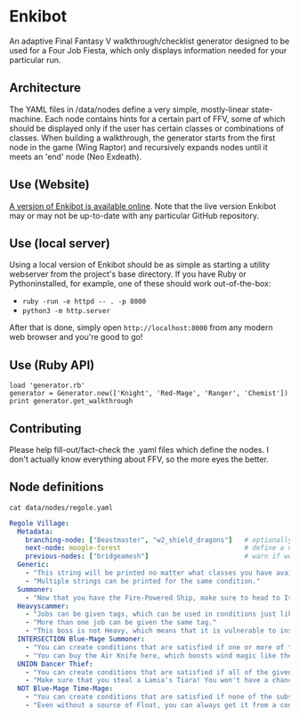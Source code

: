 # Enkibot
An adaptive Final Fantasy V walkthrough/checklist generator designed to be used for a Four Job Fiesta, which only displays information needed for your particular run.

## Architecture
The YAML files in /data/nodes define a very simple, mostly-linear state-machine. Each node contains hints for a certain part of FFV, some of which should be displayed only if the user has certain classes or combinations of classes. When building a walkthrough, the generator starts from the first node in the game (Wing Raptor) and recursively expands nodes until it meets an 'end' node (Neo Exdeath).

## Use (Website)

[A version of Enkibot is available online](http://tukkek.github.io/Enkibot). Note that the live version Enkibot may or may not be up-to-date with any particular GitHub repository.

## Use (local server)
Using a local version of Enkibot should be as simple as starting a utility webserver from the project's base directory. If you have Ruby or Pythoninstalled, for example, one of these should work out-of-the-box:

* `ruby -run -e httpd -- . -p 8000`
* `python3 -m http.server`

After that is done, simply open `http://localhost:8000` from any modern web browser and you're good to go!

## Use (Ruby API)
```
load 'generator.rb'
generator = Generator.new(['Knight', 'Red-Mage', 'Ranger', 'Chemist'])
print generator.get_walkthrough
```

## Contributing
Please help fill-out/fact-check the .yaml files which define the nodes. I don't actually know everything about FFV, so the more eyes the better.

## Node definitions
```
cat data/nodes/regole.yaml
```
```yaml
Regole Village:
  Metadata:
    branching-node: ["Beastmaster", "w2_shield_dragons"]   # optionally define a node to expand if a certain condition is met
    next-node: moogle-forest                               # define a node to expand if no branching-nodes are triggered
    previous-nodes: ["bridgeamesh"]                        # warn if we arrived at this node from outside this list
  Generic:
    - "This string will be printed no matter what classes you have available."
    - "Multiple strings can be printed for the same condition."
  Summoner:
    - "Now that you have the Fire-Powered Ship, make sure to head to Istory and pick up Ramuh."
  Heavyscammer:
    - "Jobs can be given tags, which can be used in conditions just like job names."
    - "More than one job can be given the same tag."
    - "This boss is not Heavy, which means that it is vulnerable to instant death and petrify effects, among others."
  INTERSECTION Blue-Mage Summoner:
    - "You can create conditions that are satisfied if one or more of the given conditions are fulfilled."
    - "You can buy the Air Knife here, which boosts wind magic like the Aero line of spells and Syldra."
  UNION Dancer Thief:
    - "You can create conditions that are satisfied if all of the given conditions are fulfilled."
    - "Make sure that you steal a Lamia's Tiara! You won't have a chance to after beating Archeoavis."
  NOT Blue-Mage Time-Mage:
    - "You can create conditions that are satisfied if none of the subsequent conditions are fulfilled."
    - "Even without a source of Float, you can always get it from a confused Gaelicat on North Mountain."
```
